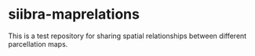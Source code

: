 # siibra-maprelations

This is a test repository for sharing spatial relationships between different parcellation maps.
